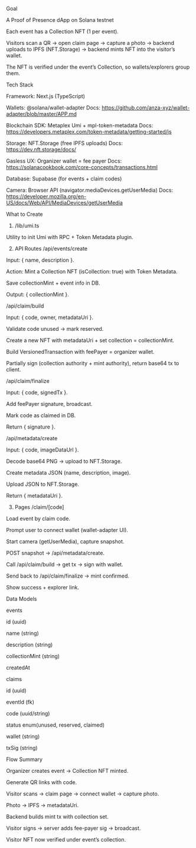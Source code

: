Goal

A Proof of Presence dApp on Solana testnet

Each event has a Collection NFT (1 per event).

Visitors scan a QR → open claim page → capture a photo → backend uploads to IPFS (NFT.Storage) → backend mints NFT into the visitor’s wallet.

The NFT is verified under the event’s Collection, so wallets/explorers group them.

Tech Stack

Framework: Next.js (TypeScript)

Wallets: @solana/wallet-adapter
Docs: https://github.com/anza-xyz/wallet-adapter/blob/master/APP.md

Blockchain SDK: Metaplex Umi + mpl-token-metadata
Docs: https://developers.metaplex.com/token-metadata/getting-started/js

Storage: NFT.Storage (free IPFS uploads)
Docs: https://dev.nft.storage/docs/

Gasless UX: Organizer wallet = fee payer
Docs: https://solanacookbook.com/core-concepts/transactions.html

Database: Supabase (for events + claim codes)

Camera: Browser API (navigator.mediaDevices.getUserMedia)
Docs: https://developer.mozilla.org/en-US/docs/Web/API/MediaDevices/getUserMedia

What to Create
1. /lib/umi.ts

Utility to init Umi with RPC + Token Metadata plugin.

2. API Routes
/api/events/create

Input: { name, description }.

Action: Mint a Collection NFT (isCollection: true) with Token Metadata.

Save collectionMint + event info in DB.

Output: { collectionMint }.

/api/claim/build

Input: { code, owner, metadataUri }.

Validate code unused → mark reserved.

Create a new NFT with metadataUri + set collection = collectionMint.

Build VersionedTransaction with feePayer = organizer wallet.

Partially sign (collection authority + mint authority), return base64 tx to client.

/api/claim/finalize

Input: { code, signedTx }.

Add feePayer signature, broadcast.

Mark code as claimed in DB.

Return { signature }.

/api/metadata/create

Input: { code, imageDataUrl }.

Decode base64 PNG → upload to NFT.Storage.

Create metadata JSON (name, description, image).

Upload JSON to NFT.Storage.

Return { metadataUri }.

3. Pages
/claim/[code]

Load event by claim code.

Prompt user to connect wallet (wallet-adapter UI).

Start camera (getUserMedia), capture snapshot.

POST snapshot → /api/metadata/create.

Call /api/claim/build → get tx → sign with wallet.

Send back to /api/claim/finalize → mint confirmed.

Show success + explorer link.

Data Models

events

id (uuid)

name (string)

description (string)

collectionMint (string)

createdAt

claims

id (uuid)

eventId (fk)

code (uuid/string)

status enum(unused, reserved, claimed)

wallet (string)

txSig (string)

Flow Summary

Organizer creates event → Collection NFT minted.

Generate QR links with code.

Visitor scans → claim page → connect wallet → capture photo.

Photo → IPFS → metadataUri.

Backend builds mint tx with collection set.

Visitor signs → server adds fee-payer sig → broadcast.

Visitor NFT now verified under event’s collection.
